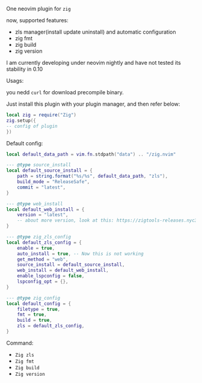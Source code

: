 One neovim plugin for `zig`

now, supported features:

- zls manager(install update uninstall) and automatic configuration
- zig fmt
- zig build
- zig version

I am currently developing under neovim nightly and have not tested its stability in 0.10

Usags:

you nedd `curl` for download precompile binary.

Just install this plugin with your plugin manager, and then refer below:

```lua
local zig = require("Zig")
zig.setup({
-- config of plugin
})
```

Default config:
```lua
local default_data_path = vim.fn.stdpath("data") .. "/zig.nvim"

--- @type source_install
local default_source_install = {
    path = string.format("%s/%s", default_data_path, "zls"),
    build_mode = "ReleaseSafe",
    commit = "latest",
}

--- @type web_install
local default_web_install = {
    version = "latest",
    -- about more version, look at this: https://zigtools-releases.nyc3.digitaloceanspaces.com/zls/index.json
}

--- @type zig_zls_config
local default_zls_config = {
    enable = true,
    auto_install = true, -- Now this is not working
    get_method = "web",
    source_install = default_source_install,
    web_install = default_web_install,
    enable_lspconfig = false,
    lspconfig_opt = {},
}

--- @type zig_config
local default_config = {
    filetype = true,
    fmt = true,
    build = true,
    zls = default_zls_config,
}
```

Command:

- `Zig zls`
- `Zig fmt`
- `Zig build`
- `Zig version`
